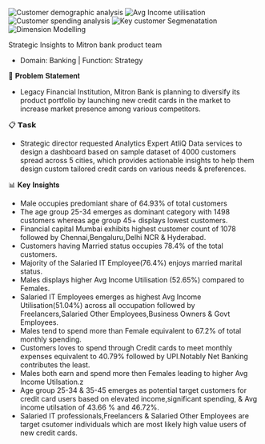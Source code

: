 


![Customer demographic analysis](https://github.com/user-attachments/assets/6612fb94-cd2d-4ff9-b231-8b1adb787762)
![Avg Income utilisation](https://github.com/user-attachments/assets/7c047169-e38b-4c36-a00f-f6a9a0932068)
![Customer spending analysis](https://github.com/user-attachments/assets/0777e086-59dd-4277-a33b-2ead325005b2)
![Key customer Segmenatation](https://github.com/user-attachments/assets/3fb8c10a-0e35-461d-8fed-3690c7f2b344)
![Dimension Modelling](https://github.com/user-attachments/assets/edf5d2d7-4f6e-4add-82b6-c7b744268b99)

Strategic Insights to Mitron bank product team
- Domain: Banking | Function: Strategy

📝 𝐏𝐫𝐨𝐛𝐥𝐞𝐦 𝐒𝐭𝐚𝐭𝐞𝐦𝐞𝐧𝐭 
-  Legacy Financial Institution, Mitron Bank is planning to diversify its product portfolio by launching new credit cards in the market to increase market presence among various competitors.

📋 𝗧𝗮𝘀𝗸 
 - Strategic director requested Analytics Expert AtliQ Data services to design a dashboard based on sample dataset of 4000 customers spread across 5 cities, which provides actionable insights to help them design custom tailored credit cards on various needs & preferences.

📊 𝐊𝐞𝐲 𝐈𝐧𝐬𝐢𝐠𝐡𝐭𝐬

- Male occupies predomiant share of 64.93% of total customers
- The age group 25-34 emerges as dominant category with 1498 customers whereas age group 45+ displays lowest customers.
- Financial capital Mumbai exhibits highest customer count of 1078 followed by Chennai,Bengaluru,Delhi NCR & Hyderabad.
- Customers having Married status occupies 78.4% of the total customers.
- Majority of the Salaried IT Employee(76.4%) enjoys married marital status.
- Males displays higher Avg Income Utilisation (52.65%) compared to Females.
- Salaried IT Employees emerges as highest Avg Income Utilisation(51.04%) across all occupation followed by Freelancers,Salaried Other Employees,Business Owners & Govt Employees.
- Males tend to spend more than Female equivalent to 67.2% of total monthly spending.
- Customers loves to spend through Credit cards to meet monthly expenses equivalent to 40.79% followed by UPI.Notably Net Banking contributes the least.
- Males both earn and spend more then Females leading to higher Avg Income Utilsation.z       
- Age group 25-34 & 35-45 emerges as potential target customers for credit card users based on elevated income,significant spending, & Avg income utilsation of 43.66 % and 46.72%.
- Salaried IT professionals,Freelancers & Salaried Other Employees are target csutomer individuals which are most likely high value users of new credit cards. 




